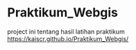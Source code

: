 # Praktikum_Webgis
project ini tentang hasil latihan praktikum
https://kaiscr.github.io/Praktikum_Webgis/
